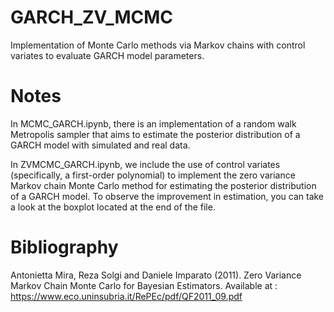 # GARCH_ZV_MCMC
Implementation of Monte Carlo methods via Markov chains with control variates to evaluate GARCH model parameters.

# Notes

In MCMC_GARCH.ipynb, there is an implementation of a random walk Metropolis sampler that aims to estimate the posterior distribution of a GARCH model with simulated and real data.

In ZVMCMC_GARCH.ipynb, we include the use of control variates (specifically, a first-order polynomial) to implement the zero variance Markov chain Monte Carlo method for estimating the posterior distribution of a GARCH model. To observe the improvement in estimation, you can take a look at the boxplot located at the end of the file.

# Bibliography 
Antonietta Mira, Reza Solgi and Daniele Imparato (2011). Zero Variance Markov Chain Monte Carlo for Bayesian Estimators. Available at : https://www.eco.uninsubria.it/RePEc/pdf/QF2011_09.pdf
